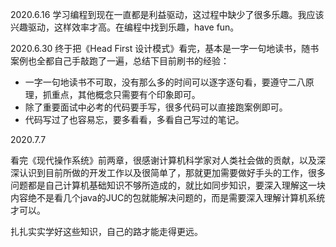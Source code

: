 2020.6.16
学习编程到现在一直都是利益驱动，这过程中缺少了很多乐趣。我应该兴趣驱动，这样效率才高。在编程中找到乐趣，have fun。

2020.6.30
终于把《Head First 设计模式》看完，基本是一字一句地读书，随书案例也全都自己手敲跑了一遍，总结下目前刷书的经验：
 - 一字一句地读书不可取，没有那么多的时间可以逐字逐句看，要遵守二八原理，抓重点，其他概念只需要有个印象即可。
 - 除了重要面试中必考的代码要手写，很多代码可以直接跑案例即可。
 - 代码写过了也容易忘，要多看看，多看自己写过的笔记。

2020.7.7

看完《现代操作系统》前两章，很感谢计算机科学家对人类社会做的贡献，以及深深认识到目前所做的开发工作以及很简单了，那就更加需要做好手头的工作，很多问题都是自己计算机基础知识不够所造成的，就比如同步知识，要深入理解这一块内容绝不是看几个java的JUC的包就能解决问题的，而是需要深入理解计算机系统才可以。

扎扎实实学好这些知识，自己的路才能走得更远。

